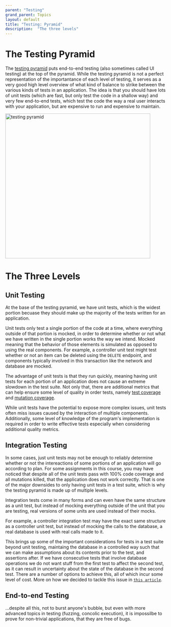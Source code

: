 ```yaml
---
parent: "Testing"
grand_parent: Topics
layout: default
title: "Testing: Pyramid"
description:  "The three levels"
---
```


# The Testing Pyramid

The [testing pyramid](https://testing.googleblog.com/2015/04/just-say-no-to-more-end-to-end-tests.html#testing_pyramid:~:text=units%20work%20together.-,Testing%20Pyramid,-Even%20with%20both) puts 
end-to-end testing (also sometimes called UI testing) at the top of the pyramid. While the testing pyramid is not a perfect representation of the importantance of each level of testing, it serves as a very good high level overview of what kind of balance to strike between the various kinds of tests in an application.  The idea is that you should have lots of unit tests (which are 
fast, but only test the code in a shallow way) and very few end-to-end tests, which test the code the way a real user interacts with your application,
but are expensive to run and expensive to maintain.

<img width="454" alt="testing pyramid" src="https://github.com/ucsb-cs156/ucsb-cs156.github.io/assets/1119017/cfbc9f96-af05-45de-bf54-bff7472a262a">

# The Three Levels 

## Unit Testing

At the base of the testing pyramid, we have unit tests, which is the widest portion becuase they should make up the majority of the tests written for an application. 

Unit tests only test a single portion of the code at a time, where everything outside of that portion is mocked, in order to determine whether or not what we have written in the single portion works the way we intend. Mocked meaning that the behavior of those elements is simulated as opposed to using the real components. For example, a controller unit test might test whether or not an item can be deleted using the `DELETE` endpoint, and components typically involved in this transaction like the network and database are mocked. 

The advantage of unit tests is that they run quickly, meaning having unit tests for each portion of an application does not cause an extreme slowdown in the test suite. Not only that, there are additional metrics that can help ensure some level of quality in order tests, namely [test coverage](https://ucsb-cs156.github.io/topics/testing/#test-coverage) and [mutation coverage](https://ucsb-cs156.github.io/topics/testing/#test-coverage).

While unit tests have the potential to expose more complex issues, unit tests often miss issues caused by the interaction of multiple components. Additionally, some level of knowledge of the program's implementation is required in order to write effective tests especially when considering additional quality metrics. 

## Integration Testing

In some cases, just unit tests may not be enough to reliably determine whether or not the intereactions of some portions of an application will go according to plan. For some assignments in this course, you may have noticed that despite all of the unit tests pass with 100% code coverage and all mutations killed, that the application does not work correctly. That is one of the major downsides to only having unit tests in a test suite, which is why the testing pyramid is made up of multiple levels.

Integration tests come in many forms and can even have the same structure as a unit test, but instead of mocking everything outside of the unit that you are testing, real versions of some units are used instead of their mocks.

For example, a controller integration test may have the exact same structure as a controller unit test, but instead of mocking the calls to the database, a real database is used with real calls made to it. 

This brings up some of the important considerations for tests in a test suite beyond unit testing, maintaing the database in a controlled way such that we can make assumptions about its contents prior to the test, and assertions after. If we have consecutive tests that involve database operations we do not want stuff from the first test to affect the second test, as it can result in uncertainty about the state of the database in the second test. There are a number of options to achieve this, all of which incur some level of cost. More on how we decided to tackle this issue in [`this article`](https://ucsb-cs156.github.io/topics/testing/testing_integration_e2e_tests.html).

## End-to-end Testing

...despite all this, not to burst anyone's bubble, but even with more advanced topics in testing (fuzzing, concolic execution), it is impossilbe to prove for non-trivial applications, that they are free of bugs.
